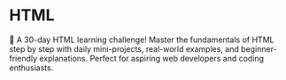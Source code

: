 # HTML
🚀 A 30-day HTML learning challenge! Master the fundamentals of HTML step by step with daily mini-projects, real-world examples, and beginner-friendly explanations. Perfect for aspiring web developers and coding enthusiasts.

